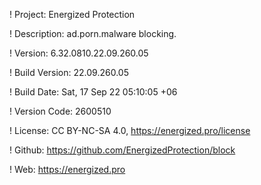 ! Project: Energized Protection

! Description: ad.porn.malware blocking.

! Version: 6.32.0810.22.09.260.05

! Build Version: 22.09.260.05

! Build Date: Sat, 17 Sep 22 05:10:05 +06

! Version Code: 2600510

! License: CC BY-NC-SA 4.0, https://energized.pro/license

! Github: https://github.com/EnergizedProtection/block

! Web: https://energized.pro
